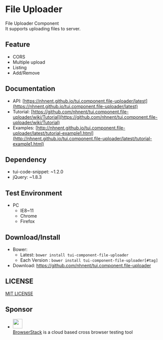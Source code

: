 File Uploader
===============
File Uploader Component<br>
It supports uploading files to server.

## Feature
* CORS
* Multiple upload
* Listing
* Add/Remove

## Documentation
* API: [https://nhnent.github.io/tui.component.file-uploader/latest](https://nhnent.github.io/tui.component.file-uploader/latest)
* Tutorial: [https://github.com/nhnent/tui.component.file-uploader/wiki/Tutorial](https://github.com/nhnent/tui.component.file-uploader/wiki/Tutorial)
* Examples: [http://nhnent.github.io/tui.component.file-uploader/latest/tutorial-example1.html](http://nhnent.github.io/tui.component.file-uploader/latest/tutorial-example1.html)

## Dependency
* tui-code-snippet: ~1.2.0
* jQuery: ~1.8.3

## Test Environment
* PC
	* IE8~11
    * Chrome
    * Firefox

## Download/Install
* Bower:
   * Latest: `bower install tui-component-file-uploader`
   * Each Version : `bower install tui-component-file-uploader[#tag]`
* Download: https://github.com/nhnent/tui.component.file-uploader

## LICENSE
[MIT LICENSE](LICENSE)

## Sponsor
* <img src="https://cloud.githubusercontent.com/assets/12269563/12287774/8cf4d2c0-ba12-11e5-9fa8-0a9c452cca05.png" height="30"><br>
 [BrowserStack](https://www.browserstack.com/) is a cloud based cross browser testing tool
